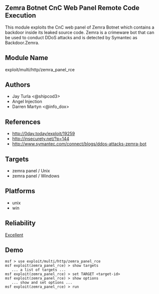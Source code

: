 ## Zemra Botnet CnC Web Panel Remote Code Execution

This module exploits the CnC web panel of Zemra Botnet which 
contains a backdoor inside its leaked source code. Zemra is 
a crimeware bot that can be used to conduct DDoS attacks and 
is detected by Symantec as Backdoor.Zemra.


## Module Name
exploit/multi/http/zemra_panel_rce

## Authors
* Jay Turla <@shipcod3>
* Angel Injection
* Darren Martyn <@info_dox>


## References
* http://0day.today/exploit/19259
* http://insecurety.net/?p=144
* http://www.symantec.com/connect/blogs/ddos-attacks-zemra-bot



## Targets
* zemra panel / Unix
* zemra panel / Windows


## Platforms
* unix
* win

## Reliability
[Excellent](https://github.com/rapid7/metasploit-framework/wiki/Exploit-Ranking)

## Demo

```
msf > use exploit/multi/http/zemra_panel_rce
msf exploit(zemra_panel_rce) > show targets
   ... a list of targets ...
msf exploit(zemra_panel_rce) > set TARGET <target-id>
msf exploit(zemra_panel_rce) > show options
   ... show and set options ...
msf exploit(zemra_panel_rce) > run
```
    
    